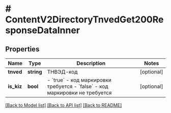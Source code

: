 # # ContentV2DirectoryTnvedGet200ResponseDataInner

## Properties

Name | Type | Description | Notes
------------ | ------------- | ------------- | -------------
**tnved** | **string** | ТНВЭД-код | [optional]
**is_kiz** | **bool** | - &#x60;true&#x60; - код маркировки требуется - &#x60;false&#x60; - код маркировки не требуется | [optional]

[[Back to Model list]](../../README.md#models) [[Back to API list]](../../README.md#endpoints) [[Back to README]](../../README.md)
